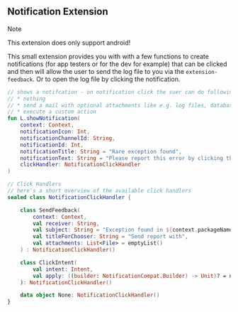 ## Notification Extension

> [!NOTE]  
> This extension does only support android!

This small extension provides you with with a few functions to create notifications (for app testers or for the dev for example) that can be clicked and then will allow the user to send the log file to you via the `extension-feedback`. Or to open the log file by clicking the notification.

```kotlin
// shows a notifcation - on notification click the suer can do following:
// * nothing
// * send a mail with optional attachments like e.g. log files, database, whatever
// * execute a custom action
fun L.showNotification(
    context: Context,
    notificationIcon: Int,
    notificationChannelId: String,
    notificationId: Int,
    notificationTitle: String = "Rare exception found",
    notificationText: String = "Please report this error by clicking this notification, thanks",
    clickHandler: NotificationClickHandler
)

// Click Handlers
// here's a short overview of the available click handlers
sealed class NotificationClickHandler {

    class SendFeedback(
        context: Context,
        val receiver: String,
        val subject: String = "Exception found in ${context.packageName}",
        val titleForChooser: String = "Send report with",
        val attachments: List<File> = emptyList()
    ) : NotificationClickHandler()

    class ClickIntent(
        val intent: Intent,
        val apply: ((builder: NotificationCompat.Builder) -> Unit)? = null
    ): NotificationClickHandler()

    data object None: NotificationClickHandler()
}	
```